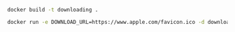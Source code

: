 
```sh
docker build -t downloading .
```

```sh
docker run -e DOWNLOAD_URL=https://www.apple.com/favicon.ico -d downloading
```


